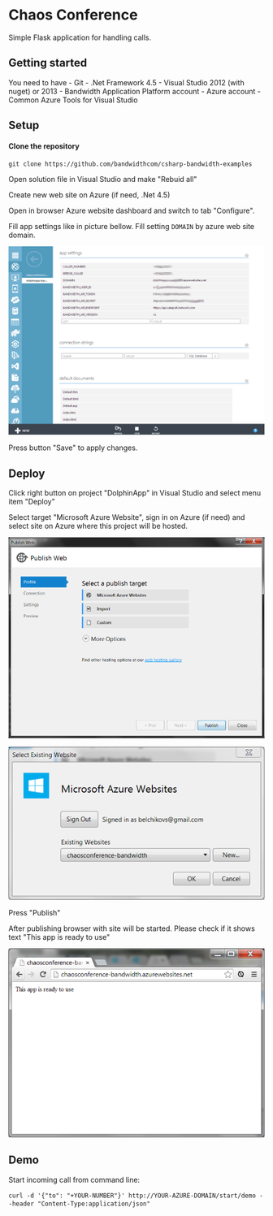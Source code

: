 # Chaos Conference

Simple Flask application for handling calls.


## Getting started
You need to have
    - Git
    - .Net Framework 4.5
    - Visual Studio 2012 (with nuget) or 2013
    - Bandwidth Application Platform account
    - Azure account
    - Common Azure Tools for Visual Studio


## Setup

#### Clone the repository

```console
git clone https://github.com/bandwidthcom/csharp-bandwidth-examples
```
Open solution file in Visual Studio and make "Rebuid all"

Create new web site on Azure (if need, .Net 4.5)

Open in browser Azure website dashboard and switch to tab "Configure".

Fill app settings like in picture bellow. Fill setting `DOMAIN` by azure web site domain.

![](/images/dolphin-app-config.png)

Press button "Save" to apply changes.

## Deploy

Click right button on project "DolphinApp" in Visual Studio and select menu item "Deploy"

Select target "Microsoft Azure Website", sign in on Azure (if need) and select site on Azure where this project will be hosted.

![](/images/select-target.png)

![](/images/select-site.png)

Press "Publish"

After publishing browser with site will be started. Please check if it shows text "This app is ready to use"

![](/images/ready.png)


## Demo

Start incoming call from command line:

```console
curl -d '{"to": "+YOUR-NUMBER"}' http://YOUR-AZURE-DOMAIN/start/demo --header "Content-Type:application/json"
```
